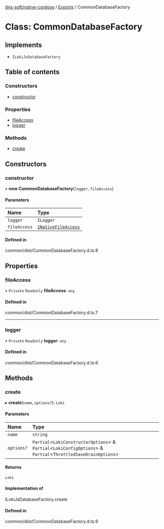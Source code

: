 [@js-soft/native-cordova](../README.md) / [Exports](../modules.md) / CommonDatabaseFactory

# Class: CommonDatabaseFactory

## Implements

-   `ILokiJsDatabaseFactory`

## Table of contents

### Constructors

-   [constructor](CommonDatabaseFactory.md#constructor)

### Properties

-   [fileAccess](CommonDatabaseFactory.md#fileaccess)
-   [logger](CommonDatabaseFactory.md#logger)

### Methods

-   [create](CommonDatabaseFactory.md#create)

## Constructors

### constructor

• **new CommonDatabaseFactory**(`logger`, `fileAccess`)

#### Parameters

| Name         | Type                                                      |
| :----------- | :-------------------------------------------------------- |
| `logger`     | `ILogger`                                                 |
| `fileAccess` | [`INativeFileAccess`](../interfaces/INativeFileAccess.md) |

#### Defined in

common/dist/CommonDatabaseFactory.d.ts:8

## Properties

### fileAccess

• `Private` `Readonly` **fileAccess**: `any`

#### Defined in

common/dist/CommonDatabaseFactory.d.ts:7

---

### logger

• `Private` `Readonly` **logger**: `any`

#### Defined in

common/dist/CommonDatabaseFactory.d.ts:6

## Methods

### create

▸ **create**(`name`, `options?`): `Loki`

#### Parameters

| Name       | Type                                                                                                             |
| :--------- | :--------------------------------------------------------------------------------------------------------------- |
| `name`     | `string`                                                                                                         |
| `options?` | `Partial`<`LokiConstructorOptions`\> & `Partial`<`LokiConfigOptions`\> & `Partial`<`ThrottledSaveDrainOptions`\> |

#### Returns

`Loki`

#### Implementation of

ILokiJsDatabaseFactory.create

#### Defined in

common/dist/CommonDatabaseFactory.d.ts:9
